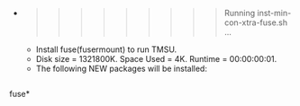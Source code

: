 * >>>>>>>>> Running inst-min-con-xtra-fuse.sh ...
  * Install fuse(fusermount) to run TMSU.
  * Disk size = 1321800K. Space Used = 4K. Runtime = 00:00:00:01.
  * The following NEW packages will be installed:
  ```bash
fuse*
  ```
